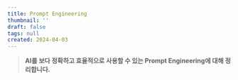 ```yaml
---
title: Prompt Engineering
thumbnail: ''
draft: false
tags: null
created: 2024-04-03
---
```



 > 
 > **AI를 보다 정확하고 효율적으로 사용할 수 있는 Prompt Engineering에 대해 정리합니다.**
